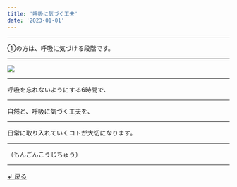 ```yaml
---
title: '呼吸に気づく工夫'
date: '2023-01-01'
---
```

***
①の方は、呼吸に気づける段階です。
***
![](/images/1234.jpg)
***
呼吸を忘れないようにする6時間で、
***
自然と、呼吸に気づく工夫を、
***
日常に取り入れていくコトが大切になります。
***
（もんごんこうじちゅう）
***
[ ↲ 戻る ](/posts/1)
